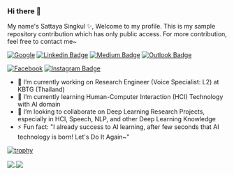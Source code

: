 ### Hi there 👋

My name's Sattaya Singkul ✨,
Welcome to my profile. This is my sample repository contribution which has only public access. For more contribution, feel free to contact me~

[![Google](https://img.shields.io/badge/scholar-4285F4?style=for-the-badge&logo=google&logoColor=white&link=https://scholar.google.com/citations?user=kJj-LQsAAAAJ&hl=en)](https://scholar.google.com/citations?user=kJj-LQsAAAAJ&hl=en)
[![Linkedin Badge](https://img.shields.io/badge/-sattaya-blue?style=flat&logo=Linkedin&logoColor=white&link=https://www.linkedin.com/in/sattaya-singkul/)](https://www.linkedin.com/in/sattaya-singkul/)
[![Medium Badge](https://img.shields.io/badge/-@sattayasingkul-000000?style=flat&labelColor=000000&logo=Medium&link=https://sattayasingkul.medium.com/)](https://sattayasingkul.medium.com/)
[![Outlook Badge](https://img.shields.io/badge/-joeysattaya-0078D4?style=flat&logo=microsoft-outlook&logoColor=white&link=mailto:joeysattaya@hotmail.com)](mailto:joeysattaya@hotmail.com)
<!-- [![Website Badge](https://img.shields.io/badge/-jessicalim.me-47CCCC?style=flat&logo=Google-Chrome&logoColor=white&link=https://joessatle.me)](https://joessatle.me) -->
[![Facebook](https://img.shields.io/badge/Sattaya_Singkul-%231877F2.svg?style=for-the-badge&logo=Facebook&logoColor=white&link=https://www.facebook.com/JoesSattes/)](https://www.facebook.com/JoesSattes/)
[![Instagram Badge](https://img.shields.io/badge/-@joessatle-purple?style=flat&logo=instagram&logoColor=white&link=https://instagram.com/joessatle/)](https://instagram.com/joessatle)

- 🔭 I’m currently working on Research Engineer (Voice Specialist: L2) at KBTG (Thailand)
- 🌱 I’m currently learning Human-Computer Interaction (HCI) Technology with AI domain
- 👯 I’m looking to collaborate on Deep Learning Research Projects, especially in HCI, Speech, NLP, and other Deep Learning Knowledge
- ⚡ Fun fact: "I already success to AI learning, after few seconds that AI technology is born! Let's Do It Again~"
<!-- - 📫 How to reach me: [LinkedIn](https://www.linkedin.com/in/sattaya-singkul/), [Email](joeysattaya@hotmail.com) -->

[![trophy](https://github-profile-trophy.vercel.app/?username=JoesSattes&theme=onedark&rank=-C,-B)](https://github.com/JoesSattes)

<a href="https://github.com/JoesSattes">
  <img align="center" src="https://github-readme-stats.vercel.app/api?username=JoesSattes&count_private=true&show_icons=true&theme=radical" />
</a>
<a href="https://github.com/JoesSattes">
  <img align="center" src="https://github-readme-stats.vercel.app/api/top-langs/?username=JoesSattes&layout=donut-vertical&count_private=true&show_icons=true&theme=radical" />
</a>




<!--
**JoesSattes/JoesSattes** is a ✨ _special_ ✨ repository because its `README.md` (this file) appears on your GitHub profile.

Here are some ideas to get you started:

- 🔭 I’m currently working on ...
- 🌱 I’m currently learning ...
- 👯 I’m looking to collaborate on ...
- 🤔 I’m looking for help with ...
- 💬 Ask me about ...
- 📫 How to reach me: ...
- 😄 Pronouns: ...
- ⚡ Fun fact: ...
-->
